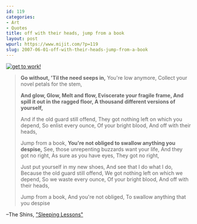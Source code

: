 ```yaml
---
id: 119
categories:
- Art
- Quotes
title: off with their heads, jump from a book
layout: post
wpurl: https://www.mijit.com/?p=119
slug: 2007-06-01-off-with-their-heads-jump-from-a-book
---
```

<a href='https://www.despair.com' title='get to work!'><img src='{{ "/" | relative_url }}images/2007/06/gettowork.jpg' alt='get to work!' /></a>

<blockquote>
<strong>Go without,
'Til the need seeps in,</strong>
You're low anymore,
Collect your novel petals for the stem,

<strong>And glow,
Glow,
Melt and flow,
Eviscerate your fragile frame,
And spill it out in the ragged floor,
A thousand different versions of yourself,</strong>

And if the old guard still offend,
They got nothing left on which you depend,
So enlist every ounce,
Of your bright blood,
And off with their heads,

Jump from a book,
<strong>You're not obliged to swallow anything you despise,</strong>
See, those unrepenting buzzards want your life,
And they got no right,
As sure as you have eyes,
They got no right,

Just put yourself in my new shoes,
And see that I do what I do,
Because the old guard still offend,
We got nothing left on which we depend,
So we waste every ounce,
Of your bright blood,
And off with their heads,

Jump from a book,
And you're not obliged,
To swallow anything that you despise</blockquote>



–The Shins, <a href="https://amazon.com/exec/obidos/ASIN/B000K2VHN2/ref=nosim/mijitcom">"Sleeping Lessons"</a>
